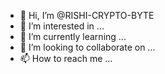 - 👋 Hi, I’m @RISHI-CRYPTO-BYTE
- 👀 I’m interested in ...
- 🌱 I’m currently learning ...
- 💞️ I’m looking to collaborate on ...
- 📫 How to reach me ...

<!---
RISHI-CRYPTO-BYTE/RISHI-CRYPTO-BYTE is a ✨ special ✨ repository because its `README.md` (this file) appears on your GitHub profile.
You can click the Preview link to take a look at your changes.
--->
